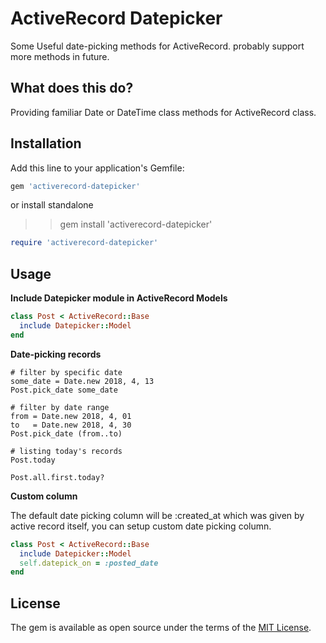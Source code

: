 
# ActiveRecord Datepicker

Some Useful date-picking methods for ActiveRecord. probably support more methods in future.


## What does this do?

Providing familiar Date or DateTime class methods for ActiveRecord class.


## Installation

Add this line to your application's Gemfile:

```ruby
gem 'activerecord-datepicker'
```
or install standalone

>> gem install 'activerecord-datepicker'
```ruby
require 'activerecord-datepicker'
```

## Usage

**Include Datepicker module in ActiveRecord Models**

``` ruby
class Post < ActiveRecord::Base
  include Datepicker::Model
end
```

**Date-picking records**

```
# filter by specific date
some_date = Date.new 2018, 4, 13
Post.pick_date some_date

# filter by date range
from = Date.new 2018, 4, 01
to   = Date.new 2018, 4, 30
Post.pick_date (from..to)

# listing today's records 
Post.today       

Post.all.first.today?    

```

**Custom column**

The default date picking column will be :created_at which was given by active record itself, you can setup custom date picking column.

``` ruby
class Post < ActiveRecord::Base
  include Datepicker::Model
  self.datepick_on = :posted_date
end
```

## License

The gem is available as open source under the terms of the [MIT License](http://opensource.org/licenses/MIT).
